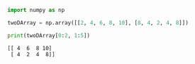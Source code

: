 ```python
import numpy as np

twoDArray = np.array([[2, 4, 6, 8, 10], [8, 4, 2, 4, 8]])

print(twoDArray[0:2, 1:5])

```

    [[ 4  6  8 10]
     [ 4  2  4  8]]



```python

```
